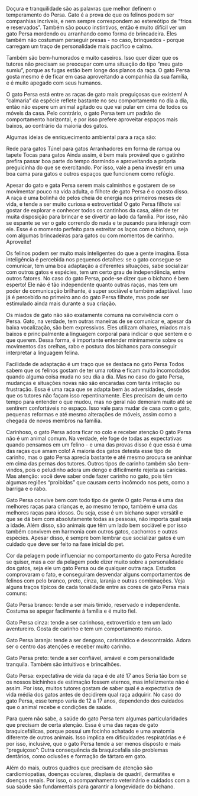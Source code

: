 Doçura e tranquilidade são as palavras que melhor definem o temperamento do Persa. Gato é a prova de que os felinos podem ser companhias incríveis, e nem sempre correspondem ao estereótipo de “frios e reservados”. Também são pouco instintivos, então é muito difícil ver um gato Persa mordendo ou arranhando como forma de brincadeira. Eles também não costumam perseguir presas - no caso, brinquedos - porque carregam um traço de personalidade mais pacífico e calmo.

Também são bem-humorados e muito caseiros. Isso quer dizer que os tutores não precisam se preocupar com uma situação do tipo “meu gato sumiu”, porque as fugas estão bem longe dos planos da raça. O gato Persa gosta mesmo é de ficar em casa aproveitando a companhia da sua família, e é muito apegado com seus humanos.

O gato Persa está entre as raças de gato mais preguiçosas que existem! A “calmaria” da espécie reflete bastante no seu comportamento no dia a dia, então não espere um animal agitado ou que vai pular em cima de todos os móveis da casa. Pelo contrário, o gato Persa tem um padrão de comportamento horizontal, e por isso prefere aproveitar espaços mais baixos, ao contrário da maioria dos gatos.

Algumas ideias de enriquecimento ambiental para a raça são:

Rede para gatos
Túnel para gatos
Arranhadores em forma de rampa ou tapete
Tocas para gatos
Ainda assim, é bem mais provável que o gatinho prefira passar boa parte do tempo dormindo e aproveitando a própria preguicinha do que se exercitando. Por isso, vale a pena investir em uma boa cama para gatos e outros espaços que funcionem como refúgio.

Apesar do gato e gata Persa serem mais calminhos e gostarem de se movimentar pouco na vida adulta, o filhote de gato Persa é o oposto disso. A raça é uma bolinha de pelos cheia de energia nos primeiros meses de vida, e tende a ser muito curiosa e extrovertida! O gato Persa filhote vai gostar de explorar e conhecer todos os cantinhos da casa, além de ter muita disposição para brincar e se divertir ao lado da família. Por isso, não se espante se ver o gato correndo do nada e te puxando para interagir com ele. Esse é o momento perfeito para estreitar os laços com o bichano, seja com algumas brincadeiras para gatos ou com momentos de carinho. Aproveite!

Os felinos podem ser muito mais inteligentes do que a gente imagina. Essa inteligência é percebida nos pequenos detalhes: se o gato consegue se comunicar, tem uma boa adaptação a diferentes situações, sabe socializar com outros gatos e espécies, tem um certo grau de independência, entre outros fatores. No caso do gato Persa, pode-se dizer que o bichano é bem esperto! Ele não é tão independente quanto outras raças, mas tem um poder de comunicação brilhante, é super sociável e também adaptável. Isso já é percebido no primeiro ano do gato Persa filhote, mas pode ser estimulado ainda mais durante a sua criação.

Os miados de gato não são exatamente comuns na convivência com o Persa. Gato, na verdade, tem outras maneiras de se comunicar e, apesar da baixa vocalização, são bem expressivos. Eles utilizam olhares, miados mais baixos e principalmente a linguagem corporal para indicar o que sentem e o que querem. Dessa forma, é importante entender minimamente sobre os movimentos das orelhas, rabo e postura dos bichanos para conseguir interpretar a linguagem felina.

Facilidade de adaptação é um traço que se destaca no gato Persa
Todos sabem que os felinos gostam de ter uma rotina e ficam muito incomodados quando alguma coisa muda no seu dia a dia. Mas no caso do gato Persa, mudanças e situações novas não são encaradas com tanta irritação ou frustração. Essa é uma raça que se adapta bem às adversidades, desde que os tutores não façam isso repentinamente. Eles precisam de um certo tempo para entender o que mudou, mas no geral não demoram muito até se sentirem confortáveis no espaço. Isso vale para mudar de casa com o gato, pequenas reformas e até mesmo alterações de móveis, assim como a chegada de novos membros na família.

Carinhoso, o gato Persa adora ficar no colo e receber atenção
O gato Persa não é um animal comum. Na verdade, ele foge de todas as expectativas quando pensamos em um felino - e uma das provas disso é que essa é uma das raças que amam colo! A maioria dos gatos detesta esse tipo de carinho, mas o gato Persa aprecia bastante e até mesmo procura se aninhar em cima das pernas dos tutores. Outros tipos de carinho também são bem-vindos, pois o peludinho adora um dengo e dificilmente rejeita as carícias. Mas atenção: você deve saber onde fazer carinho no gato, pois têm algumas regiões “proibidas” que causam certo incômodo nos pets, como a barriga e o rabo.

Gato Persa convive bem com todo tipo de gente
O gato Persa é uma das melhores raças para crianças e, ao mesmo tempo, também é uma das melhores raças para idosos. Ou seja, esse é um bichano super versátil e que se dá bem com absolutamente todas as pessoas, não importa qual seja a idade. Além disso, são animais que têm um lado bem sociável e por isso também convivem em harmonia com outros gatos, cachorros e outras espécies. Apesar disso, é sempre bom lembrar que socializar gatos é um cuidado que deve ser feito na fase inicial do pet.

Cor da pelagem pode influenciar no comportamento do gato Persa
Acredite se quiser, mas a cor da pelagem pode dizer muito sobre a personalidade dos gatos, seja ele um gato Persa ou de qualquer outra raça. Estudos comprovaram o fato, e conseguiram desvendar alguns comportamentos de felinos com pelo branco, preto, cinza, laranja e outras combinações. Veja alguns traços típicos de cada tonalidade entre as cores de gato Persa mais comuns:

Gato Persa branco: tende a ser mais tímido, reservado e independente. Costuma se apegar facilmente à família e é muito fiel.

Gato Persa cinza: tende a ser carinhoso, extrovertido e tem um lado aventureiro. Gosta de carinho e tem um comportamento manso.

Gato Persa laranja: tende a ser dengoso, carismático e descontraído. Adora ser o centro das atenções e receber muito carinho.

Gato Persa preto: tende a ser confiável, amável e com personalidade tranquila. Também são intuitivos e brincalhões.

Gato Persa: expectativa de vida da raça é de até 17 anos
Seria tão bom se os nossos bichinhos de estimação fossem eternos, mas infelizmente não é assim. Por isso, muitos tutores gostam de saber qual é a expectativa de vida média dos gatos antes de decidirem qual raça adquirir. No caso do gato Persa, esse tempo varia de 12 a 17 anos, dependendo dos cuidados que o animal recebe e condições de saúde.

Para quem não sabe, a saúde do gato Persa tem algumas particularidades que precisam de certa atenção. Essa é uma das raças de gato braquicefálicas, porque possui um focinho achatado e uma anatomia diferente de outros animais. Isso implica em dificuldades respiratórias e é por isso, inclusive, que o gato Persa tende a ser menos disposto e mais “preguiçoso”: Outra consequência da braquicefalia são problemas dentários, como oclusões e formação de tártaro em gato.

Além do mais, outros quadros que precisam de atenção são cardiomiopatias, doenças oculares, displasia de quadril, dermatites e doenças renais. Por isso, o acompanhamento veterinário e cuidados com a sua saúde são fundamentais para garantir a longevidade do bichano.
